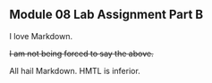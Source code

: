 ## Module 08 Lab Assignment Part B

I love Markdown.

~~I am not being forced to say the above.~~

All hail Markdown. HMTL is inferior.